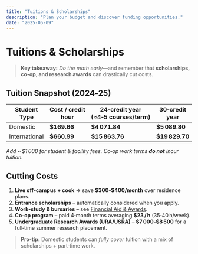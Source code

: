 ```yaml
---
title: "Tuitions & Scholarships"
description: "Plan your budget and discover funding opportunities."
date: "2025-05-09"
---
```


# Tuitions & Scholarships

> **Key takeaway:** _Do the math early_—and remember that **scholarships, co‑op, and research awards** can drastically cut costs.

## Tuition Snapshot (2024‑25)

| Student Type | Cost / credit hour | 24‑credit year (≈4‑5 courses/term) | 30‑credit year |
|--------------|-------------------|------------------------------------|----------------|
| Domestic | **$169.66** | **$4 071.84** | **$5 089.80** |
| International | **$660.99** | **$15 863.76** | **$19 829.70** |

_Add ~ $1 000 for student & facility fees. Co‑op work terms **do not** incur tuition._

## Cutting Costs

1. **Live off‑campus + cook** → save **\$300‑\$400/month** over residence plans.  
2. **Entrance scholarships** – automatically considered when you apply.  
3. **Work‑study & bursaries** – see [Financial Aid & Awards](https://umanitoba.ca/financial-aid-and-awards).  
4. **Co‑op program** – paid 4‑month terms averaging **\$23 / h** (35‑40 h/week).  
5. **Undergraduate Research Awards (URA/USRA)** – **\$7 000‑\$8 500** for a full‑time summer research placement.

> **Pro‑tip:** Domestic students can _fully cover_ tuition with a mix of scholarships + part‑time work.

